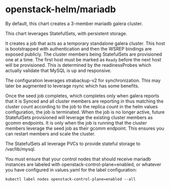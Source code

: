 # openstack-helm/mariadb

By default, this chart creates a 3-member mariadb galera cluster.

This chart leverages StatefulSets, with persistent storage.

It creates a job that acts as a temporary standalone galera cluster.  This host is bootstrapped with authentication and then the WSREP bindings are exposed publicly.  The cluster members being StatefulSets are provisioned one at a time.  The first host must be marked as ```Ready``` before the next host will be provisioned.  This is determined by the readinessProbes which actually validate that MySQL is up and responsive.

The configuration leverages xtrabackup-v2 for synchronization.  This may later be augmented to leverage rsync which has some benefits.

Once the seed job completes, which completes only when galera reports that it is Synced and all cluster members are reporting in thus matching the cluster count according to the job to the replica count in the helm values configuration, the job is terminated.  When the job is no longer active, future StatefulSets provisioned will leverage the existing cluster members as gcomm endpoints.  It is only when the job is running that the cluster members leverage the seed job as their gcomm endpoint. This ensures you can restart members and scale the cluster.

The StatefulSets all leverage PVCs to provide stateful storage to /var/lib/mysql.

You must ensure that your control nodes that should receive mariadb instances are labeled with openstack-control-plane=enabled, or whatever you have configured in values.yaml for the label configuration:

```
kubectl label nodes openstack-control-plane=enabled --all
```
